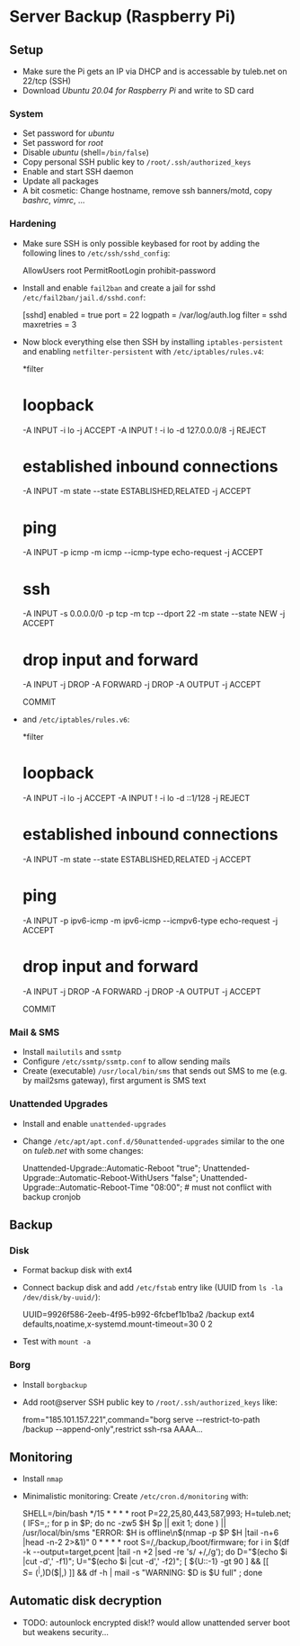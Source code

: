 # Server Backup (Raspberry Pi)

## Setup

- Make sure the Pi gets an IP via DHCP and is accessable by tuleb.net on 22/tcp (SSH)
- Download _Ubuntu 20.04 for Raspberry Pi_ and write to SD card

### System

- Set password for _ubuntu_
- Set password for _root_
- Disable _ubuntu_ (shell=`/bin/false`)
- Copy personal SSH public key to `/root/.ssh/authorized_keys`
- Enable and start SSH daemon
- Update all packages
- A bit cosmetic: Change hostname, remove ssh banners/motd, copy _bashrc_, _vimrc_, ... 

### Hardening

- Make sure SSH is only possible keybased for root by adding the following lines to `/etc/ssh/sshd_config`:


    AllowUsers root
    PermitRootLogin prohibit-password


- Install and enable `fail2ban` and create a jail for sshd `/etc/fail2ban/jail.d/sshd.conf`:


    [sshd]
    enabled = true
    port = 22
    logpath = /var/log/auth.log
    filter = sshd
    maxretries = 3


- Now block everything else then SSH by installing `iptables-persistent` and enabling `netfilter-persistent` with `/etc/iptables/rules.v4`:


    *filter
    
    # loopback
    -A INPUT -i lo -j ACCEPT
    -A INPUT ! -i lo -d 127.0.0.0/8 -j REJECT
    # established inbound connections
    -A INPUT -m state --state ESTABLISHED,RELATED -j ACCEPT
    # ping
    -A INPUT -p icmp -m icmp --icmp-type echo-request -j ACCEPT
    # ssh
    -A INPUT -s 0.0.0.0/0 -p tcp -m tcp --dport 22 -m state --state NEW -j ACCEPT
    # drop input and forward
    -A INPUT -j DROP
    -A FORWARD -j DROP
    -A OUTPUT -j ACCEPT
    
    COMMIT


- and `/etc/iptables/rules.v6`:


    *filter
    
    # loopback
    -A INPUT -i lo -j ACCEPT
    -A INPUT ! -i lo -d ::1/128 -j REJECT
    # established inbound connections
    -A INPUT -m state --state ESTABLISHED,RELATED -j ACCEPT
    # ping
    -A INPUT -p ipv6-icmp -m ipv6-icmp --icmpv6-type echo-request -j ACCEPT
    # drop input and forward
    -A INPUT -j DROP
    -A FORWARD -j DROP
    -A OUTPUT -j ACCEPT
    
    COMMIT


### Mail & SMS 

- Install `mailutils` and `ssmtp`
- Configure `/etc/ssmtp/ssmtp.conf` to allow sending mails
- Create (executable) `/usr/local/bin/sms` that sends out SMS to me (e.g. by mail2sms gateway), first argument is SMS text

### Unattended Upgrades

- Install and enable `unattended-upgrades`
- Change `/etc/apt/apt.conf.d/50unattended-upgrades` similar to the one on _tuleb.net_ with some changes:


    Unattended-Upgrade::Automatic-Reboot "true";
    Unattended-Upgrade::Automatic-Reboot-WithUsers "false";
    Unattended-Upgrade::Automatic-Reboot-Time "08:00"; # must not conflict with backup cronjob


## Backup

### Disk

- Format backup disk with ext4
- Connect backup disk and add `/etc/fstab` entry like (UUID from `ls -la /dev/disk/by-uuid/`):


    UUID=9926f586-2eeb-4f95-b992-6fcbef1b1ba2 /backup ext4 defaults,noatime,x-systemd.mount-timeout=30 0 2


- Test with `mount -a`

### Borg

- Install `borgbackup`
- Add root@server SSH public key to `/root/.ssh/authorized_keys` like:


    from="185.101.157.221",command="borg serve --restrict-to-path /backup --append-only",restrict ssh-rsa AAAA...


## Monitoring

- Install `nmap`
- Minimalistic monitoring: Create `/etc/cron.d/monitoring` with:


    SHELL=/bin/bash
    */15 * * * * root P=22,25,80,443,587,993; H=tuleb.net; ( IFS=,; for p in $P; do nc -zw5 $H $p || exit 1; done ) || /usr/local/bin/sms "ERROR: $H is offline\n$(nmap -p $P $H |tail -n+6 |head -n-2 2>&1)"
    0    * * * * root S=/,/backup,/boot/firmware; for i in $(df -k --output=target,pcent |tail -n +2 |sed -re 's/ +/,/g'); do D="$(echo $i |cut -d',' -f1)"; U="$(echo $i |cut -d',' -f2)"; [ ${U::-1} -gt 90 ] && [[ $S =~ (^|,)$D($|,) ]] && df -h | mail -s "WARNING: $D is $U full" <mail-address>; done


## Automatic disk decryption

- TODO: autounlock encrypted disk!? would allow unattended server boot but weakens security...
